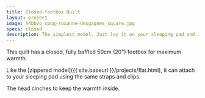 ```yaml
---
title: Closed-footbox Quilt
layout: project
image: h4bbvo_cpqq-roxanne-desgagnes_square.jpg
specs: closed
description: The simplest model. Just lay it on your sleeping pad and it is ready. No zipper, no moving parts!
---
```

This quilt has a closed, fully baffled 50cm (20") footbox for maximum warmth.

Like the [zippered model]({{ site.baseurl }}/projects/flat.html), it can attach to your sleeping pad using the same straps and clips.

The head cinches to keep the warmth inside.
